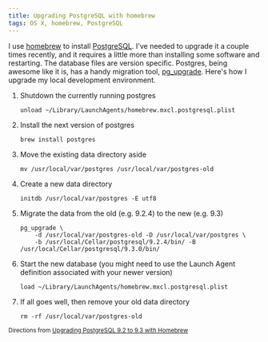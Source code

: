 ```yaml
---
title: Upgrading PostgreSQL with homebrew
tags: OS X, homebrew, PostgreSQL
---
```


I use [homebrew](http://brew.sh/) to install [PostgreSQL](http://www.postgresql.org/). I've needed to upgrade it a couple times recently, and it requires a little more than installing some software and restarting. The database files are version specific. Postgres, being awesome like it is, has a handy migration tool, [pg_upgrade](http://www.postgresql.org/docs/9.4/static/pgupgrade.html). Here's how I upgrade my local development environment.

1. Shutdown the currently running postgres

       unload ~/Library/LaunchAgents/homebrew.mxcl.postgresql.plist

2. Install the next version of postgres

       brew install postgres

3. Move the existing data directory aside

       mv /usr/local/var/postgres /usr/local/var/postgres-old

4. Create a new data directory

       initdb /usr/local/var/postgres -E utf8

5. Migrate the data from the old (e.g. 9.2.4) to the new (e.g. 9.3)

       pg_upgrade \
           -d /usr/local/var/postgres-old -D /usr/local/var/postgres \
           -b /usr/local/Cellar/postgresql/9.2.4/bin/ -B /usr/local/Cellar/postgresql/9.3.0/bin/

6. Start the new database (you might need to use the Launch Agent definition associated with your newer version)

       load ~/Library/LaunchAgents/homebrew.mxcl.postgresql.plist

7. If all goes well, then remove your old data directory

       rm -rf /usr/local/var/postgres-old

<small>Directions from [Upgrading PostgreSQL 9.2 to 9.3 with Homebrew](https://mattbrictson.com/postgresql-93-brew-upgrade)</small>